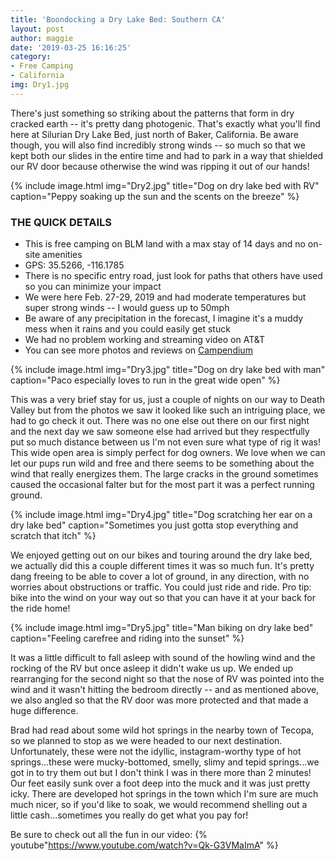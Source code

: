 ```yaml
---
title: 'Boondocking a Dry Lake Bed: Southern CA'
layout: post
author: maggie
date: '2019-03-25 16:16:25'
category:
- Free Camping
- California
img: Dry1.jpg
---
```


There's just something so striking about the patterns that form in dry cracked earth -- it's pretty dang photogenic. That's exactly what you'll find here at Silurian Dry Lake Bed, just north of Baker, California. Be aware though, you will also find incredibly strong winds -- so much so that we kept both our slides in the entire time and had to park in a way that shielded our RV door because otherwise the wind was ripping it out of our hands!

{% include image.html img="Dry2.jpg" title="Dog on dry lake bed with RV" caption="Peppy soaking up the sun and the scents on the breeze" %}

### THE QUICK DETAILS
* This is free camping on BLM land with a max stay of 14 days and no on-site amenities
* GPS: 35.5266, -116.1785
* There is no specific entry road, just look for paths that others have used so you can minimize your impact
* We were here Feb. 27-29, 2019 and had moderate temperatures but super strong winds -- I would guess up to 50mph
* Be aware of any precipitation in the forecast, I imagine it's a muddy mess when it rains and you could easily get stuck
* We had no problem working and streaming video on AT&T
* You can see more photos and reviews on [Campendium](https://www.campendium.com/silurian-dry-lake-bed)

{% include image.html img="Dry3.jpg" title="Dog on dry lake bed with man" caption="Paco especially loves to run in the great wide open" %}

This was a very brief stay for us, just a couple of nights on our way to Death Valley but from the photos we saw it looked like such an intriguing place, we had to go check it out. There was no one else out there on our first night and the next day we saw someone else had arrived but they respectfully put so much distance between us I'm not even sure what type of rig it was! This wide open area is simply perfect for dog owners. We love when we can let our pups run wild and free and there seems to be something about the wind that really energizes them. The large cracks in the ground sometimes caused the occasional falter but for the most part it was a perfect running ground.

{% include image.html img="Dry4.jpg" title="Dog scratching her ear on a dry lake bed" caption="Sometimes you just gotta stop everything and scratch that itch" %}

We enjoyed getting out on our bikes and touring around the dry lake bed, we actually did this a couple different times it was so much fun. It's pretty dang freeing to be able to cover a lot of ground, in any direction, with no worries about obstructions or traffic. You could just ride and ride. Pro tip: bike into the wind on your way out so that you can have it at your back for the ride home!

{% include image.html img="Dry5.jpg" title="Man biking on dry lake bed" caption="Feeling carefree and riding into the sunset" %}

It was a little difficult to fall asleep with sound of the howling wind and the rocking of the RV but once asleep it didn't wake us up. We ended up rearranging for the second night so that the nose of RV was pointed into the wind and it wasn't hitting the bedroom directly -- and as mentioned above, we also angled so that the RV door was more protected and that made a huge difference.

Brad had read about some wild hot springs in the nearby town of Tecopa, so we planned to stop as we were headed to our next destination. Unfortunately, these were not the idyllic, instagram-worthy type of hot springs...these were mucky-bottomed, smelly, slimy and tepid springs...we got in to try them out but I don't think I was in there more than 2 minutes! Our feet easily sunk over a foot deep into the muck and it was just pretty icky. There are developed hot springs in the town which I'm sure are much much nicer, so if you'd like to soak, we would recommend shelling out a little cash...sometimes you really do get what you pay for!

Be sure to check out all the fun in our video:
{% youtube"https://www.youtube.com/watch?v=Qk-G3VMaImA" %}